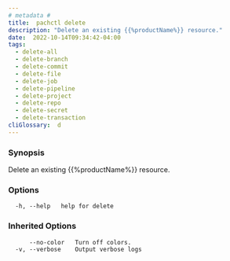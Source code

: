 ```yaml
---
# metadata # 
title:  pachctl delete
description: "Delete an existing {{%productName%}} resource."
date:  2022-10-14T09:34:42-04:00
tags:
  - delete-all
  - delete-branch
  - delete-commit
  - delete-file
  - delete-job
  - delete-pipeline
  - delete-project
  - delete-repo
  - delete-secret
  - delete-transaction
cliGlossary:  d
---
```


### Synopsis

Delete an existing {{%productName%}} resource.

### Options

```
  -h, --help   help for delete
```

### Inherited Options

```
      --no-color   Turn off colors.
  -v, --verbose    Output verbose logs
```

